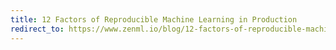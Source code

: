 ```yaml
---
title: 12 Factors of Reproducible Machine Learning in Production
redirect_to: https://www.zenml.io/blog/12-factors-of-reproducible-machine-learning-in-production
---
```

